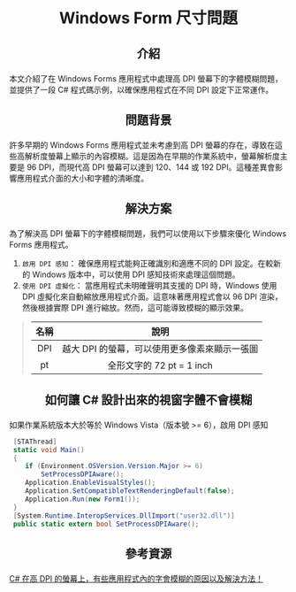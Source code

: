 # <p align="center">Windows Form 尺寸問題</p>
## <p align="center">介紹</p>
本文介紹了在 Windows Forms 應用程式中處理高 DPI 螢幕下的字體模糊問題，並提供了一段 C# 程式碼示例，以確保應用程式在不同 DPI 設定下正常運作。
## <p align="center">問題背景</p>
許多早期的 Windows Forms 應用程式並未考慮到高 DPI 螢幕的存在，導致在這些高解析度螢幕上顯示的內容模糊。這是因為在早期的作業系統中，螢幕解析度主要是 96 DPI，而現代高 DPI 螢幕可以達到 120、144 或 192 DPI。這種差異會影響應用程式介面的大小和字體的清晰度。
## <p align="center">解決方案</p>
為了解決高 DPI 螢幕下的字體模糊問題，我們可以使用以下步驟來優化 Windows Forms 應用程式。
1. `啟用 DPI 感知`： 確保應用程式能夠正確識別和適應不同的 DPI 設定。在較新的 Windows 版本中，可以使用 DPI 感知技術來處理這個問題。
2. `使用 DPI 虛擬化`： 當應用程式未明確聲明其支援的 DPI 時，Windows 使用 DPI 虛擬化來自動縮放應用程式介面。這意味著應用程式會以 96 DPI 渲染，然後根據實際 DPI 進行縮放。然而，這可能導致模糊的顯示效果。
> |名稱|說明|
> |:-:|:-:|
> |DPI|越大 DPI 的螢幕，可以使用更多像素來顯示一張圖|
> |pt|全形文字的 72 pt = 1 inch |
## <p align="center">如何讓 C# 設計出來的視窗字體不會模糊</p>
如果作業系統版本大於等於 Windows Vista（版本號 >= 6），啟用 DPI 感知
``` cs
 [STAThread]
 static void Main()
 {
    if (Environment.OSVersion.Version.Major >= 6)
        SetProcessDPIAware();
    Application.EnableVisualStyles();
    Application.SetCompatibleTextRenderingDefault(false);
    Application.Run(new Form1());
 }
 [System.Runtime.InteropServices.DllImport("user32.dll")]
 public static extern bool SetProcessDPIAware();
 ```
## <p align="center">參考資源</p>
[C# 在高 DPI 的螢幕上，有些應用程式內的字會模糊的原因以及解決方法！](https://weirenxue.github.io/2021/06/11/cs_dpi/)
